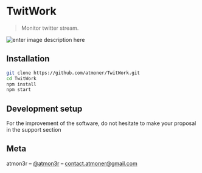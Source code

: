 # TwitWork
> Monitor twitter stream.

![enter image description here](https://i.imgur.com/uyNHILq.jpg)

## Installation

```sh
git clone https://github.com/atmoner/TwitWork.git
cd TwitWork
npm install
npm start
```
## Development setup
  
For the improvement of the software, do not hesitate to make your proposal in the support section 

## Meta

atmon3r – [@atmon3r](https://twitter.com/atmon3r) – contact.atmoner@gmail.com  
